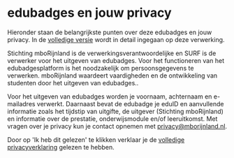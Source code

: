 # edubadges en jouw privacy

Hieronder staan de belangrijkste punten over deze edubadges en jouw privacy. In de [volledige versie](link) wordt in detail ingegaan op deze verwerking.

Stichting mboRijnland is de verwerkingsverantwoordelijke en SURF is de verwerker voor het uitgeven van edubadges. Voor het functioneren van het edubadgesplatform is het noodzakelijk om persoonsgegevens te verwerken. mboRijnland waardeert vaardigheden en de ontwikkeling van studenten door het uitgeven van edubadges..

Voor het uitgeven van edubadges worden je voornaam, achternaam en e-mailadres verwerkt. Daarnaast bevat de edubadge je eduID en aanvullende informatie zoals het tijdstip van uitgifte, de uitgever (Stichting mboRijnland) en informatie over de prestatie, onderwijsmodule en/of leeruitkomst. Met vragen over je privacy kun je contact opnemen met [privacy@mborijnland.nl](mailto:privacy@mborijnland.nl).

Door op 'Ik heb dit gelezen' te klikken verklaar je de [volledige privacyverklaring](link) gelezen te hebben.